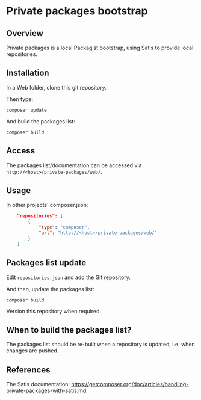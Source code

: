 # Private packages bootstrap

## Overview

Private packages is a local Packagist bootstrap, using Satis to provide local repositories.

## Installation

In a Web folder, clone this git repository.

Then type:

    composer update

And build the packages list:

    composer build

## Access

The packages list/documentation can be accessed via `http://<host>/private-packages/web/`.

## Usage

In other projects' composer.json:

```json
	"repositories": [
		{
			"type": "composer",
			"url": "http://<host>/private-packages/web/"
		}
	]
```

## Packages list update

Edit `repositories.json` and add the Git repository.

And then, update the packages list:

    composer build

Version this repository when required.

## When to build the packages list?

The packages list should be re-built when a repository is updated, i.e. when changes are pushed.

## References

The Satis documentation: https://getcomposer.org/doc/articles/handling-private-packages-with-satis.md
